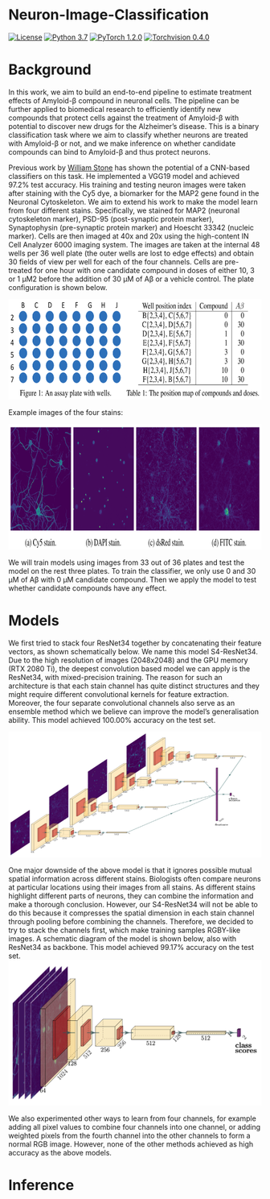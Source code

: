 # Neuron-Image-Classification
[![License](https://img.shields.io/badge/license-GPLv3-red)](https://github.com/Iron4dam/Neuron-Image-Classification/blob/master/LICENSE) 
[![Python 3.7](https://img.shields.io/badge/python-3.7-yellow.svg)](https://www.python.org/) 
[![PyTorch 1.2.0](https://img.shields.io/badge/pytorch-1.2.0-blue)](https://pytorch.org) 
[![Torchvision 0.4.0](https://img.shields.io/badge/torchvision-0.4.0-orange)](https://pytorch.org)

# Background
In this work, we aim to build an end-to-end pipeline to estimate treatment effects of Amyloid-β compound in neuronal cells. The pipeline can be further applied to biomedical research to efficiently identify new compounds that protect cells against the treatment of Amyloid-β with potential to discover new drugs for the Alzheimer’s disease. This is a binary classification task where we aim to classify whether neurons are treated with Amyloid-β or not, and we make inference on whether candidate compounds can bind to Amyloid-β and thus protect neurons.

Previous work by [William Stone](https://github.com/wfbstone/Neuron-Image-Classification) has shown the potential of a CNN-based classifiers on this task. He implemented a VGG19 model and achieved 97.2% test accuracy. His training and testing neuron images were taken after staining with the Cy5 dye, a biomarker for the MAP2 gene found in the Neuronal Cytoskeleton. We aim to extend his work to make the model learn from four different stains. Specifically, we stained for MAP2 (neuronal cytoskeleton marker), PSD-95 (post-synaptic protein marker), Synaptophysin (pre-synaptic protein marker) and Hoescht 33342 (nucleic marker). Cells are then imaged at 40x and 20x using the high-content IN Cell Analyzer 6000 imaging system. The images are taken at the internal 48 wells per 36 well plate (the outer wells are lost to edge effects) and obtain 30 fields of view per well for each of the four channels. Cells are pre-treated for one hour with one candidate compound in doses of either 10, 3 or 1 μM2 before the addition of 30 μM of Aβ or a vehicle control. The plate configuration is shown below.
<p align="center">
  <img src="/figures/plate.png" width="600" height='200' title="plate">
</p>
Example images of the four stains:
<p align="center">
  <img src="/figures/4_stains.png" width="1000" height='250' title="stains">
</p>
We will train models using images from 33 out of 36 plates and test the model on the rest three plates. To train the classifier, we only use 0 and 30 μM of Aβ with 0 μM candidate compound. Then we apply the model to test whether candidate compounds have any effect. 

# Models
We first tried to stack four ResNet34 together by concatenating their feature vectors, as shown schematically below. We name this model S4-ResNet34. Due to the high resolution of images (2048x2048) and the GPU memory (RTX 2080 Ti), the deepest convolution based model we can apply is the ResNet34, with mixed-precision training. The reason for such an architecture is that each stain channel has quite distinct structures and they might require different convolutional kernels for feature extraction. Moreover, the four separate convolutional channels also serve as an ensemble method which we
believe can improve the model’s generalisation ability. This model achieved 100.00% accuracy on the test set. 
<p align="center">
  <img src="/figures/Stacked_ResNet.jpg" width="1000" height='250' title="stains">
</p>

One major downside of the above model is that it ignores possible mutual spatial information across different stains. Biologists often compare neurons at particular locations using their images from all stains. As different stains highlight different parts of neurons, they can combine the information and make a thorough conclusion. However, our S4-ResNet34 will not be able to do this because it compresses the spatial dimension in each stain channel through pooling before combining the channels. Therefore, we decided to try to stack the channels first, which make training samples RGBY-like images. A schematic diagram of the model is shown below, also with ResNet34 as backbone. This model achieved 99.17% accuracy on the test set. 
![Stacked](figures/stacked.jpg)

We also experimented other ways to learn from four channels, for example adding all pixel values to combine four channels into one channel, or adding weighted pixels from the fourth channel into the other channels to form a normal RGB image. However, none of the other methods achieved as high accuracy as the above models.

# Inference
